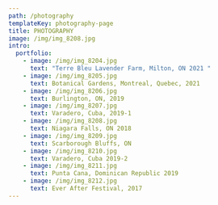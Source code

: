 ```yaml
---
path: /photography
templateKey: photography-page
title: PHOTOGRAPHY
image: /img/img_8208.jpg
intro:
  portfolio:
    - image: /img/img_8204.jpg
      text: "Terre Bleu Lavender Farm, Milton, ON 2021 "
    - image: /img/img_8205.jpg
      text: Botanical Gardens, Montreal, Quebec, 2021
    - image: /img/img_8206.jpg
      text: Burlington, ON, 2019
    - image: /img/img_8207.jpg
      text: Varadero, Cuba, 2019-1
    - image: /img/img_8208.jpg
      text: Niagara Falls, ON 2018
    - image: /img/img_8209.jpg
      text: Scarborough Bluffs, ON
    - image: /img/img_8210.jpg
      text: Varadero, Cuba 2019-2
    - image: /img/img_8211.jpg
      text: Punta Cana, Dominican Republic 2019
    - image: /img/img_8212.jpg
      text: Ever After Festival, 2017
---
```

